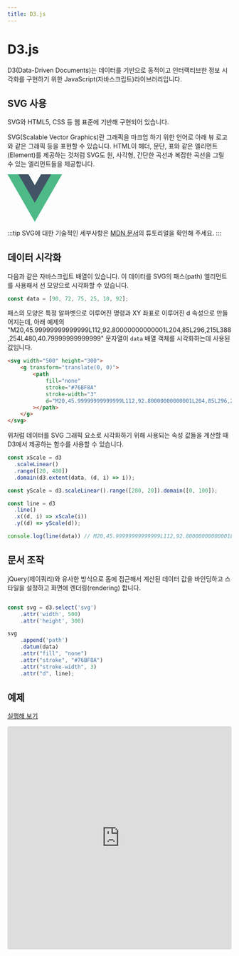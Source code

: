 ```yaml
---
title: D3.js
---
```

# D3.js

D3(Data-Driven Documents)는 데이터를 기반으로 동적이고 인터랙티브한 정보 시각화를 구현하기 위한 JavaScript(자바스크립트)라이브러리입니다.

## SVG 사용

SVG와 HTML5, CSS 등 웹 표준에 기반해 구현되어 있습니다.

SVG(Scalable Vector Graphics)란 그래픽을 마크업 하기 위한 언어로 아래 뷰 로고와 같은 그래픽 등을 표현할 수 있습니다.
HTML이 헤더, 문단, 표와 같은 엘리먼트(Element)를 제공하는 것처럼
SVG도 원, 사각형, 간단한 곡선과 복잡한 곡선을 그릴 수 있는 엘리먼트들을 제공합니다.

<svg width="122.88" height="106.42" viewBox="0 0 122.88 106.42"
    style="enable-background:new 0 0 122.88 106.42">
    <g>
        <polygon
            class="st0"
            fill="#4DBA87"
            points="75.63,0 61.44,24.58 47.25,0 0,0 61.44,106.42 122.88,0 75.63,0"
        />
        <polygon
            class="st1"
            fill="#425466"
            points="75.63,0 61.44,24.58 47.25,0 24.58,0 61.44,63.85 98.3,0 75.63,0"
        />
    </g>
</svg>

:::tip
SVG에 대한 기술적인 세부사항은 [MDN 문서](https://developer.mozilla.org/ko/docs/Web/SVG/Tutorial)의
튜토리얼을 확인해 주세요.
:::

## 데이터 시각화

다음과 같은 자바스크립트 배열이 있습니다. 이 데이터를 SVG의 패스(path) 엘리먼트를 사용해서 선 모양으로 시각화할 수 있습니다.

```js
const data = [90, 72, 75, 25, 10, 92];
```

패스의 모양은 특정 알파벳으로 이루어진 명령과 XY 좌표로 이루어진 d 속성으로 만들어지는데,
아래 예제의 "M20,45.99999999999999L112,92.80000000000001L204,85L296,215L388,254L480,40.79999999999999"
문자열이 `data` 배열 객체를 시각화하는데 사용된 값입니다.

```html
<svg width="500" height="300">
    <g transform="translate(0, 0)">
        <path
            fill="none"
            stroke="#76BF8A"
            stroke-width="3"
            d="M20,45.99999999999999L112,92.80000000000001L204,85L296,215L388,254L480,40.79999999999999"
        ></path>
    </g>
</svg>
```

위처럼 데이터를 SVG 그래픽 요소로 시각화하기 위해 사용되는 속성 값들을 계산할 때 D3에서 제공하는 함수를 사용할 수 있습니다.

```js
const xScale = d3
  .scaleLinear()
  .range([20, 480])
  .domain(d3.extent(data, (d, i) => i));

const yScale = d3.scaleLinear().range([280, 20]).domain([0, 100]);

const line = d3
  .line()
  .x((d, i) => xScale(i))
  .y((d) => yScale(d));

console.log(line(data)) // M20,45.99999999999999L112,92.80000000000001L204,85L296,215L388,254L480,40.79999999999999
```

## 문서 조작

jQuery(제이쿼리)와 유사한 방식으로 돔에 접근해서 계산된 데이터 값을 바인딩하고 스타일을 설정하고 화면에 렌더링(rendering) 합니다.

```js

const svg = d3.select('svg')
    .attr('width', 500)
    .attr('height', 300)

svg
    .append('path')
    .datum(data)
    .attr("fill", "none")
    .attr("stroke", "#76BF8A")
    .attr("stroke-width", 3)
    .attr("d", line);

```

## 예제

[실행해 보기](https://codesandbox.io/s/vuecamp-d3withvue-example-d3-only-wpybk)

<iframe src="https://codesandbox.io/embed/vuecamp-d3-wpybk?fontsize=14&hidenavigation=1&theme=dark"
    style="width:100%; height:500px; border:0; border-radius: 4px; overflow:hidden;"
    title="VueCamp_D3"
    allow="accelerometer;ambient-light-sensor; camera; encrypted-media;
        geolocation; gyroscope; hid; microphone; midi; payment; usb; vr; xr-spatial-tracking"
    sandbox="allow-forms allow-modals allow-popups
        allow-presentation allow-same-origin allow-scripts"
></iframe>
